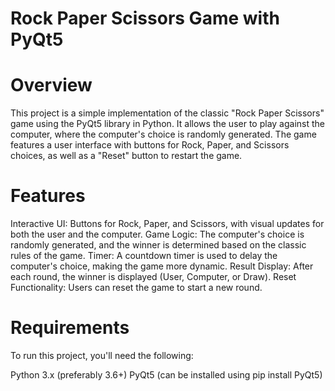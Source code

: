 # Rock Paper Scissors Game with PyQt5
# Overview
This project is a simple implementation of the classic "Rock Paper Scissors" game using the PyQt5 library in Python. It allows the user to play against the computer, where the computer's choice is randomly generated. The game features a user interface with buttons for Rock, Paper, and Scissors choices, as well as a "Reset" button to restart the game.

# Features
Interactive UI: Buttons for Rock, Paper, and Scissors, with visual updates for both the user and the computer.
Game Logic: The computer's choice is randomly generated, and the winner is determined based on the classic rules of the game.
Timer: A countdown timer is used to delay the computer's choice, making the game more dynamic.
Result Display: After each round, the winner is displayed (User, Computer, or Draw).
Reset Functionality: Users can reset the game to start a new round.
# Requirements
To run this project, you'll need the following:

Python 3.x (preferably 3.6+)
PyQt5 (can be installed using pip install PyQt5)
